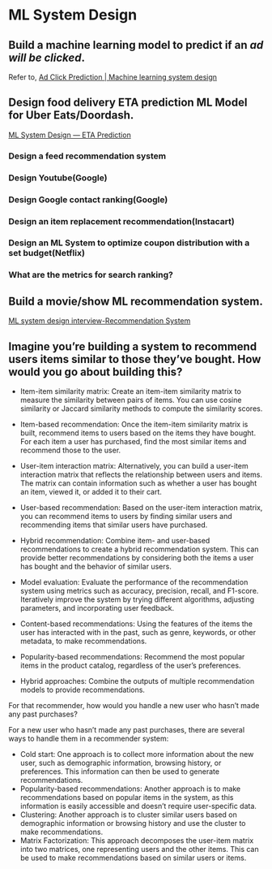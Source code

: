 # ML System Design

## Build a machine learning model to predict if an _ad will be clicked_.

Refer to, [Ad Click Prediction | Machine learning system design](https://medium.com/@mumbaiyachori/ad-click-prediction-machine-learning-system-design-6e553d7ccc1c)

## Design food delivery ETA prediction ML Model for Uber Eats/Doordash.

[ML System Design — ETA Prediction](https://mecha-mind.medium.com/ml-system-design-eta-prediction-9dc8000fd86b)

###  Design a feed recommendation system
### Design Youtube(Google)
### Design Google contact ranking(Google)
### Design an item replacement recommendation(Instacart)
### Design an ML System to optimize coupon distribution with a set budget(Netflix)


### What are the metrics for search ranking?

## Build a movie/show ML recommendation system.

[ML system design interview-Recommendation System](https://yunrui-li.medium.com/ml-system-design-interview-recommendation-system-637df3a31eb0)

## Imagine you’re building a system to recommend users items similar to those they’ve bought. How would you go about building this?

- Item-item similarity matrix: Create an item-item similarity matrix to measure the similarity between pairs of items. You can use cosine similarity or Jaccard similarity methods to compute the similarity scores.
- Item-based recommendation: Once the item-item similarity matrix is built, recommend items to users based on the items they have bought. For each item a user has purchased, find the most similar items and recommend those to the user.
- User-item interaction matrix: Alternatively, you can build a user-item interaction matrix that reflects the relationship between users and items. The matrix can contain information such as whether a user has bought an item, viewed it, or added it to their cart.
- User-based recommendation: Based on the user-item interaction matrix, you can recommend items to users by finding similar users and recommending items that similar users have purchased.
- Hybrid recommendation: Combine item- and user-based recommendations to create a hybrid recommendation system. This can provide better recommendations by considering both the items a user has bought and the behavior of similar users.
- Model evaluation: Evaluate the performance of the recommendation system using metrics such as accuracy, precision, recall, and F1-score. Iteratively improve the system by trying different algorithms, adjusting parameters, and incorporating user feedback.

- Content-based recommendations: Using the features of the items the user has interacted with in the past, such as genre, keywords, or other metadata, to make recommendations.
- Popularity-based recommendations: Recommend the most popular items in the product catalog, regardless of the user’s preferences.
- Hybrid approaches: Combine the outputs of multiple recommendation models to provide recommendations.

For that recommender, how would you handle a new user who hasn’t made any past purchases?

For a new user who hasn’t made any past purchases, there are several ways to handle them in a recommender system:

- Cold start: One approach is to collect more information about the new user, such as demographic information, browsing history, or preferences. This information can then be used to generate recommendations.
- Popularity-based recommendations: Another approach is to make recommendations based on popular items in the system, as this information is easily accessible and doesn’t require user-specific data.
- Clustering: Another approach is to cluster similar users based on demographic information or browsing history and use the cluster to make recommendations.
- Matrix Factorization: This approach decomposes the user-item matrix into two matrices, one representing users and the other items. This can be used to make recommendations based on similar users or items.
